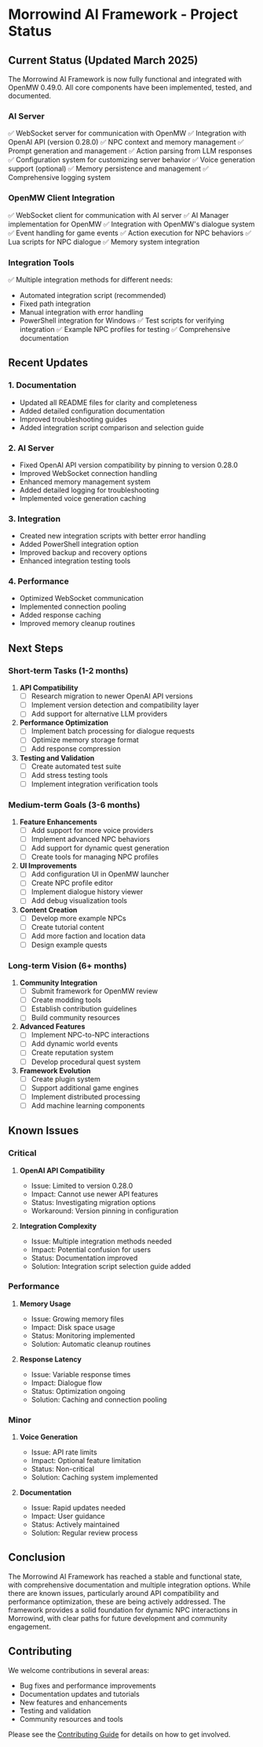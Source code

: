 # Morrowind AI Framework - Project Status

## Current Status (Updated March 2025)

The Morrowind AI Framework is now fully functional and integrated with OpenMW 0.49.0. All core components have been implemented, tested, and documented.

### AI Server
✅ WebSocket server for communication with OpenMW
✅ Integration with OpenAI API (version 0.28.0)
✅ NPC context and memory management
✅ Prompt generation and management
✅ Action parsing from LLM responses
✅ Configuration system for customizing server behavior
✅ Voice generation support (optional)
✅ Memory persistence and management
✅ Comprehensive logging system

### OpenMW Client Integration
✅ WebSocket client for communication with AI server
✅ AI Manager implementation for OpenMW
✅ Integration with OpenMW's dialogue system
✅ Event handling for game events
✅ Action execution for NPC behaviors
✅ Lua scripts for NPC dialogue
✅ Memory system integration

### Integration Tools
✅ Multiple integration methods for different needs:
  - Automated integration script (recommended)
  - Fixed path integration
  - Manual integration with error handling
  - PowerShell integration for Windows
✅ Test scripts for verifying integration
✅ Example NPC profiles for testing
✅ Comprehensive documentation

## Recent Updates

### 1. Documentation
- Updated all README files for clarity and completeness
- Added detailed configuration documentation
- Improved troubleshooting guides
- Added integration script comparison and selection guide

### 2. AI Server
- Fixed OpenAI API version compatibility by pinning to version 0.28.0
- Improved WebSocket connection handling
- Enhanced memory management system
- Added detailed logging for troubleshooting
- Implemented voice generation caching

### 3. Integration
- Created new integration scripts with better error handling
- Added PowerShell integration option
- Improved backup and recovery options
- Enhanced integration testing tools

### 4. Performance
- Optimized WebSocket communication
- Implemented connection pooling
- Added response caching
- Improved memory cleanup routines

## Next Steps

### Short-term Tasks (1-2 months)

1. **API Compatibility**
   - [ ] Research migration to newer OpenAI API versions
   - [ ] Implement version detection and compatibility layer
   - [ ] Add support for alternative LLM providers

2. **Performance Optimization**
   - [ ] Implement batch processing for dialogue requests
   - [ ] Optimize memory storage format
   - [ ] Add response compression

3. **Testing and Validation**
   - [ ] Create automated test suite
   - [ ] Add stress testing tools
   - [ ] Implement integration verification tools

### Medium-term Goals (3-6 months)

1. **Feature Enhancements**
   - [ ] Add support for more voice providers
   - [ ] Implement advanced NPC behaviors
   - [ ] Add support for dynamic quest generation
   - [ ] Create tools for managing NPC profiles

2. **UI Improvements**
   - [ ] Add configuration UI in OpenMW launcher
   - [ ] Create NPC profile editor
   - [ ] Implement dialogue history viewer
   - [ ] Add debug visualization tools

3. **Content Creation**
   - [ ] Develop more example NPCs
   - [ ] Create tutorial content
   - [ ] Add more faction and location data
   - [ ] Design example quests

### Long-term Vision (6+ months)

1. **Community Integration**
   - [ ] Submit framework for OpenMW review
   - [ ] Create modding tools
   - [ ] Establish contribution guidelines
   - [ ] Build community resources

2. **Advanced Features**
   - [ ] Implement NPC-to-NPC interactions
   - [ ] Add dynamic world events
   - [ ] Create reputation system
   - [ ] Develop procedural quest system

3. **Framework Evolution**
   - [ ] Create plugin system
   - [ ] Support additional game engines
   - [ ] Implement distributed processing
   - [ ] Add machine learning components

## Known Issues

### Critical

1. **OpenAI API Compatibility**
   - Issue: Limited to version 0.28.0
   - Impact: Cannot use newer API features
   - Status: Investigating migration options
   - Workaround: Version pinning in configuration

2. **Integration Complexity**
   - Issue: Multiple integration methods needed
   - Impact: Potential confusion for users
   - Status: Documentation improved
   - Solution: Integration script selection guide added

### Performance

1. **Memory Usage**
   - Issue: Growing memory files
   - Impact: Disk space usage
   - Status: Monitoring implemented
   - Solution: Automatic cleanup routines

2. **Response Latency**
   - Issue: Variable response times
   - Impact: Dialogue flow
   - Status: Optimization ongoing
   - Solution: Caching and connection pooling

### Minor

1. **Voice Generation**
   - Issue: API rate limits
   - Impact: Optional feature limitation
   - Status: Non-critical
   - Solution: Caching system implemented

2. **Documentation**
   - Issue: Rapid updates needed
   - Impact: User guidance
   - Status: Actively maintained
   - Solution: Regular review process

## Conclusion

The Morrowind AI Framework has reached a stable and functional state, with comprehensive documentation and multiple integration options. While there are known issues, particularly around API compatibility and performance optimization, these are being actively addressed. The framework provides a solid foundation for dynamic NPC interactions in Morrowind, with clear paths for future development and community engagement.

## Contributing

We welcome contributions in several areas:
- Bug fixes and performance improvements
- Documentation updates and tutorials
- New features and enhancements
- Testing and validation
- Community resources and tools

Please see the [Contributing Guide](CONTRIBUTING.md) for details on how to get involved.
